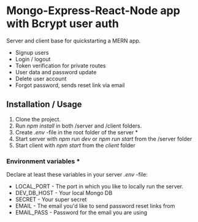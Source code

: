 # Mongo-Express-React-Node app with Bcrypt user auth

Server and client base for quickstarting a MERN app.

- Signup users
- Login / logout
- Token verification for private routes
- User data and password update
- Delete user account
- Forgot password, sends reset link via email

## Installation / Usage

1. Clone the project. 
2. Run *npm install* in both /server and /client folders.
3. Create *.env* -file in the root folder of the server *
4. Start server with *npm run dev* or *npm run start* from the /server folder
5. Start client with *npm start* from the *client* folder

### Environment variables *

Declare at least these variables in your server *.env* -file:

- LOCAL_PORT - The port in which you like to locally run the server.
- DEV_DB_HOST - Your local Mongo DB
- SECRET - Your super secret
- EMAIL - The email you'd like to send password reset links from
- EMAIL_PASS - Password for the email you are using